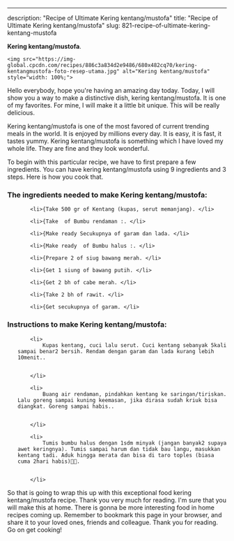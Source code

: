 ---
description: "Recipe of Ultimate Kering kentang/mustofa"
title: "Recipe of Ultimate Kering kentang/mustofa"
slug: 821-recipe-of-ultimate-kering-kentang-mustofa

<p>
	<strong>Kering kentang/mustofa</strong>. 
	
</p>
<p>
	
	<img src="https://img-global.cpcdn.com/recipes/886c3a834d2e9486/680x482cq70/kering-kentangmustofa-foto-resep-utama.jpg" alt="Kering kentang/mustofa" style="width: 100%;">
	
	
</p>
<p>
	Hello everybody, hope you're having an amazing day today. Today, I will show you a way to make a distinctive dish, kering kentang/mustofa. It is one of my favorites. For mine, I will make it a little bit unique. This will be really delicious.
</p>
	
<p>
	
</p>
<p>
	Kering kentang/mustofa is one of the most favored of current trending meals in the world. It is enjoyed by millions every day. It is easy, it is fast, it tastes yummy. Kering kentang/mustofa is something which I have loved my whole life. They are fine and they look wonderful.
</p>

<p>
To begin with this particular recipe, we have to first prepare a few ingredients. You can have kering kentang/mustofa using 9 ingredients and 3 steps. Here is how you cook that.
</p>

<h3>The ingredients needed to make Kering kentang/mustofa:</h3>

<ol>
	
		<li>{Take 500 gr of Kentang (kupas, serut memanjang). </li>
	
		<li>{Take  of Bumbu rendaman :. </li>
	
		<li>{Make ready Secukupnya of garam dan lada. </li>
	
		<li>{Make ready  of Bumbu halus :. </li>
	
		<li>{Prepare 2 of siug bawang merah. </li>
	
		<li>{Get 1 siung of bawang putih. </li>
	
		<li>{Get 2 bh of cabe merah. </li>
	
		<li>{Take 2 bh of rawit. </li>
	
		<li>{Get secukupnya of garam. </li>
	
</ol>
<p>
	
</p>

<h3>Instructions to make Kering kentang/mustofa:</h3>

<ol>
	
		<li>
			Kupas kentang, cuci lalu serut. Cuci kentang sebanyak 5kali sampai benar2 bersih. Rendam dengan garam dan lada kurang lebih 10menit..
			
			
		</li>
	
		<li>
			Buang air rendaman, pindahkan kentang ke saringan/tiriskan. Lalu goreng sampai kuning keemasan, jika dirasa sudah kriuk bisa diangkat. Goreng sampai habis..
			
			
		</li>
	
		<li>
			Tumis bumbu halus dengan 1sdm minyak (jangan banyak2 supaya awet keringnya). Tumis sampai harum dan tidak bau langu, masukkan kentang tadi. Aduk hingga merata dan bisa di taro toples (biasa cuma 2hari habis)🤗🤗.
			
			
		</li>
	
</ol>

<p>
	
</p>

<p>
	So that is going to wrap this up with this exceptional food kering kentang/mustofa recipe. Thank you very much for reading. I'm sure that you will make this at home. There is gonna be more interesting food in home recipes coming up. Remember to bookmark this page in your browser, and share it to your loved ones, friends and colleague. Thank you for reading. Go on get cooking!
</p>
